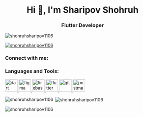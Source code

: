 <h1 align="center">Hi 👋, I'm Sharipov Shohruh</h1>
<h3 align="center">Flutter Developer</h3>

<p align="left"> <img src="https://komarev.com/ghpvc/?username=shohruhsharipov1106&label=Profile%20views&color=0e75b6&style=flat" alt="shohruhsharipov1106" /> </p>

<p align="left"> <a href="https://github.com/ryo-ma/github-profile-trophy"><img src="https://github-profile-trophy.vercel.app/?username=shohruhsharipov1106" alt="shohruhsharipov1106" /></a> </p>

<h3 align="left">Connect with me:</h3>
<p align="left">
</p>

<h3 align="left">Languages and Tools:</h3>
<p align="left"> <a href="https://dart.dev" target="_blank" rel="noreferrer"> <img src="https://www.vectorlogo.zone/logos/dartlang/dartlang-icon.svg" alt="dart" width="40" height="40"/> </a> <a href="https://www.figma.com/" target="_blank" rel="noreferrer"> <img src="https://www.vectorlogo.zone/logos/figma/figma-icon.svg" alt="figma" width="40" height="40"/> </a> <a href="https://firebase.google.com/" target="_blank" rel="noreferrer"> <img src="https://www.vectorlogo.zone/logos/firebase/firebase-icon.svg" alt="firebase" width="40" height="40"/> </a> <a href="https://flutter.dev" target="_blank" rel="noreferrer"> <img src="https://www.vectorlogo.zone/logos/flutterio/flutterio-icon.svg" alt="flutter" width="40" height="40"/> </a> <a href="https://git-scm.com/" target="_blank" rel="noreferrer"> <img src="https://www.vectorlogo.zone/logos/git-scm/git-scm-icon.svg" alt="git" width="40" height="40"/> </a> <a href="https://postman.com" target="_blank" rel="noreferrer"> <img src="https://www.vectorlogo.zone/logos/getpostman/getpostman-icon.svg" alt="postman" width="40" height="40"/> </a> </p>

<p><img align="left" src="https://github-readme-stats.vercel.app/api/top-langs?username=shohruhsharipov1106&show_icons=true&locale=en&layout=compact" alt="shohruhsharipov1106" /></p>

<p>&nbsp;<img align="center" src="https://github-readme-stats.vercel.app/api?username=shohruhsharipov1106&show_icons=true&locale=en" alt="shohruhsharipov1106" /></p>

<p><img align="center" src="https://github-readme-streak-stats.herokuapp.com/?user=shohruhsharipov1106&" alt="shohruhsharipov1106" /></p>
